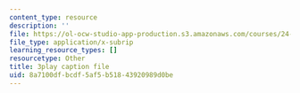 ```yaml
---
content_type: resource
description: ''
file: https://ol-ocw-studio-app-production.s3.amazonaws.com/courses/24-908-creole-language-and-caribbean-identities-spring-2017/8a7100dfbcdf5af5b51843920989d0be_TZ0tcovkOp8.vtt
file_type: application/x-subrip
learning_resource_types: []
resourcetype: Other
title: 3play caption file
uid: 8a7100df-bcdf-5af5-b518-43920989d0be
---
```

